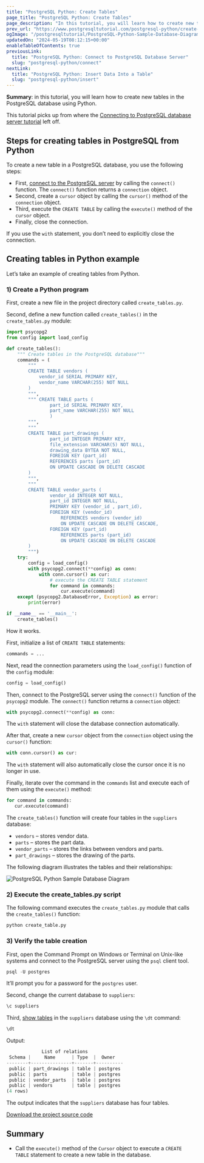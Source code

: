 ```yaml
---
title: "PostgreSQL Python: Create Tables"
page_title: "PostgreSQL Python: Create Tables"
page_description: "In this tutorial, you will learn how to create new tables in the PostgreSQL database using Python."
prev_url: "https://www.postgresqltutorial.com/postgresql-python/create-tables/"
ogImage: "/postgresqltutorial/PostgreSQL-Python-Sample-Database-Diagram.png"
updatedOn: "2024-05-19T08:12:15+00:00"
enableTableOfContents: true
previousLink: 
  title: "PostgreSQL Python: Connect to PostgreSQL Database Server"
  slug: "postgresql-python/connect"
nextLink: 
  title: "PostgreSQL Python: Insert Data Into a Table"
  slug: "postgresql-python/insert"
---
```





**Summary**: in this tutorial, you will learn how to create new tables in the PostgreSQL database using Python.

This tutorial picks up from where the [Connecting to PostgreSQL database server tutorial](connect) left off.


## Steps for creating tables in PostgreSQL from Python

To create a new table in a PostgreSQL database, you use the following steps:

* First, [connect to the PostgreSQL server](connect) by calling the `connect()` function. The `connect()` function returns a `connection` object.
* Second, create a `cursor` object by calling the `cursor()` method of the `connection` object.
* Third, execute the `CREATE TABLE` by calling the `execute()` method of the `cursor` object.
* Finally, close the connection.

If you use the `with` statement, you don’t need to explicitly close the connection.


## Creating tables in Python example

Let’s take an example of creating tables from Python.


### 1\) Create a Python program

First, create a new file in the project directory called `create_tables.py`.

Second, define a new function called `create_tables()` in the `create_tables.py` module:


```python
import psycopg2
from config import load_config

def create_tables():
    """ Create tables in the PostgreSQL database"""
    commands = (
        """
        CREATE TABLE vendors (
            vendor_id SERIAL PRIMARY KEY,
            vendor_name VARCHAR(255) NOT NULL
        )
        """,
        """ CREATE TABLE parts (
                part_id SERIAL PRIMARY KEY,
                part_name VARCHAR(255) NOT NULL
                )
        """,
        """
        CREATE TABLE part_drawings (
                part_id INTEGER PRIMARY KEY,
                file_extension VARCHAR(5) NOT NULL,
                drawing_data BYTEA NOT NULL,
                FOREIGN KEY (part_id)
                REFERENCES parts (part_id)
                ON UPDATE CASCADE ON DELETE CASCADE
        )
        """,
        """
        CREATE TABLE vendor_parts (
                vendor_id INTEGER NOT NULL,
                part_id INTEGER NOT NULL,
                PRIMARY KEY (vendor_id , part_id),
                FOREIGN KEY (vendor_id)
                    REFERENCES vendors (vendor_id)
                    ON UPDATE CASCADE ON DELETE CASCADE,
                FOREIGN KEY (part_id)
                    REFERENCES parts (part_id)
                    ON UPDATE CASCADE ON DELETE CASCADE
        )
        """)
    try:
        config = load_config()
        with psycopg2.connect(**config) as conn:
            with conn.cursor() as cur:
                # execute the CREATE TABLE statement
                for command in commands:
                    cur.execute(command)
    except (psycopg2.DatabaseError, Exception) as error:
        print(error)

if __name__ == '__main__':
    create_tables()
```
How it works.

First, initialize a list of `CREATE TABLE` statements:


```python
commands = ...
```
Next, read the connection parameters using the `load_config()` function of the `config` module:


```python
config = load_config()
```
Then, connect to the PostgreSQL server using the `connect()` function of the `psycopg2` module. The `connect()` function returns a `connection` object:


```python
with psycopg2.connect(**config) as conn:
```
The `with` statement will close the database connection automatically.

After that, create a new `cursor` object from the `connection` object using the `cursor()` function:


```python
with conn.cursor() as cur:
```
The `with` statement will also automatically close the cursor once it is no longer in use.

Finally, iterate over the command in the `commands` list and execute each of them using the `execute()` method:


```python
for command in commands:
   cur.execute(command)
```
The `create_tables()` function will create four tables in the `suppliers` database:

* `vendors` – stores vendor data.
* `parts` – stores the part data.
* `vendor_parts` – stores the links between vendors and parts.
* `part_drawings` – stores the drawing of the parts.

The following diagram illustrates the tables and their relationships:

![PostgreSQL Python Sample Database Diagram](/postgresqltutorial/PostgreSQL-Python-Sample-Database-Diagram.png)
### 2\) Execute the create\_tables.py script

The following command executes the `create_tables.py` module that calls the `create_tables()` function:


```python
python create_table.py
```

### 3\) Verify the table creation

First, open the Command Prompt on Windows or Terminal on Unix\-like systems and connect to the PostgreSQL server using the `psql` client tool.


```python
psql -U postgres
```
It’ll prompt you for a password for the `postgres` user.

Second, change the current database to `suppliers`:


```python
\c suppliers
```
Third, [show tables](../postgresql-administration/postgresql-show-tables) in the `suppliers` database using the `\dt` command:


```python
\dt
```
Output:


```python
             List of relations
 Schema |     Name      | Type  |  Owner
--------+---------------+-------+----------
 public | part_drawings | table | postgres
 public | parts         | table | postgres
 public | vendor_parts  | table | postgres
 public | vendors       | table | postgres
(4 rows)
```
The output indicates that the `suppliers` database has four tables.

[Download the project source code](/postgresqltutorial/create_tables.zip)


## Summary

* Call the `execute()` method of the `Cursor` object to execute a `CREATE TABLE` statement to create a new table in the database.

